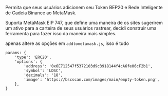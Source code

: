 Permita que seus usuários adicionem seu Token BEP20 e Rede Inteligente de Cadeia Binance ao MetaMask.

Suporta MetaMask EIP 747, que define uma maneira de os sites sugerirem um ativo para a carteira de seus usuários rastrear, decidi construir uma ferramenta para fazer isso da maneira mais simples.

apenas altere as opções em `addtometamask.js`, isso é tudo

```
params: {
    'type': 'ERC20',
    'options': {
        'address': '0x6E712547f5372103d9c3918144f4cA6fe06cF2b1',
        'symbol': 'LDSC',
        'decimals': '18',
        'image': 'https://bscscan.com/images/main/empty-token.png',
    },
}
```
